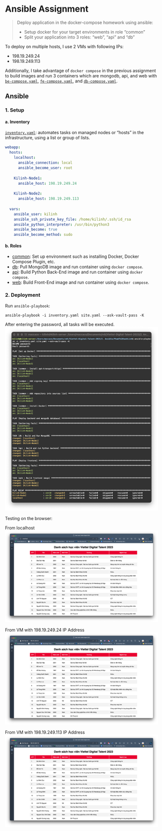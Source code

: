# Ansible Assignment

> Deploy application in the docker-compose homework using ansible:
>
> - Setup docker for your target environments in role “common”
> - Split your application into 3 roles: “web”, “api” and “db”

To deploy on multiple hosts, I use 2 VMs with following IPs:

- 198.19.249.24
- 198.19.249.113

Additionally, I take advantage of `docker compose` in the previous assignment to build images and run 3 containers which are mongodb, api, and web with [`be-compose.yaml`](), [`fe-compose.yaml`](), and [`db-compose.yaml`]().

## Ansible

### 1. Setup

#### a. Inventory

[`inventory.yaml`](): automates tasks on managed nodes or “hosts” in the infrastructure, using a list or group of lists.

```yaml
webapp:
  hosts:
    localhost:
      ansible_connection: local
      ansible_become_user: root

    Kilinh-Node1:
      ansible_host: 198.19.249.24

    Kilinh-Node2:
      ansible_host: 198.19.249.113

  vars:
    ansible_user: kilinh
    ansible_ssh_private_key_file: /home/kilinh/.ssh/id_rsa
    ansible_python_interpreter: /usr/bin/python3
    ansible_become: true
    ansible_become_method: sudo
```

#### b. Roles

- [common](https://github.com/khanhlinhh/Viettel-Digital-Talent-2023/blob/ansible-lab/2.%20Ansible/PhamThiKhanhLinh/roles/common/tasks/main.yaml): Set up environment such as installing Docker, Docker Compose Plugin, etc.
- [db](https://github.com/khanhlinhh/Viettel-Digital-Talent-2023/blob/ansible-lab/2.%20Ansible/PhamThiKhanhLinh/roles/db/tasks/main.yaml): Pull MongoDB image and run container using `docker compose`.
- [api](https://github.com/khanhlinhh/Viettel-Digital-Talent-2023/blob/ansible-lab/2.%20Ansible/PhamThiKhanhLinh/roles/api/tasks/main.yaml): Build Python Back-End image and run container using `docker compose`.
- [web](https://github.com/khanhlinhh/Viettel-Digital-Talent-2023/blob/ansible-lab/2.%20Ansible/PhamThiKhanhLinh/roles/web/tasks/main.yaml): Build Front-End image and run container using `docker compose`.

### 2. Deployment

Run `ansible-playbook`:

```
ansible-playbook -i inventory.yaml site.yaml --ask-vault-pass -K
```

After entering the password, all tasks will be executed.
![Ansible Logs](./images/ansible-logs.png)

Testing on the browser:

From localhost
![Localhost Test](./images/localhost-test.png)

From VM with 198.19.249.24 IP Address
![Kilinh-Node1 Test](./images/kilinh-node1-test.png)

From VM with 198.19.249.113 IP Address
![Kilinh-Node2 Test](images/kilinh-node2-test.png)
